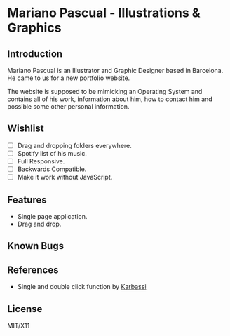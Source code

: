 # Mariano Pascual - Illustrations & Graphics
## Introduction
Mariano Pascual is an Illustrator and Graphic Designer based in Barcelona. He came to us for a new portfolio website.

The website is supposed to be mimicking an Operating System and contains all of his work, information about him, how to contact him and possible some other personal information.

## Wishlist
- [ ] Drag and dropping folders everywhere.
- [ ] Spotify list of his music.
- [ ] Full Responsive.
- [ ] Backwards Compatible.
- [ ] Make it work without JavaScript.

## Features
- Single page application.
- Drag and drop.

## Known Bugs

## References
- Single and double click function by [Karbassi](https://gist.github.com/karbassi/639453)

## License
MIT/X11
